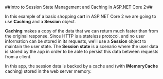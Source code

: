 ##Intro to Session State Management and Caching in ASP.NET Core 2:##

In this example of a basic shopping cart in ASP.NET Core 2 we are going to use **Caching** and a **Session** object.
 
**Caching** makes a copy of the data that we can return much faster than from the original response. Since HTTP is a stateless protocol, and no user information can be stored in its requests, we'll use a **Session** object to maintain the user state. The **Session state** is a scenario where the user data is stored by the app in order to be able to persist this data between requests from a client. 

In this app, the session data is backed by a cache and (with **IMemoryCache** caching) stored in the web server memory.
